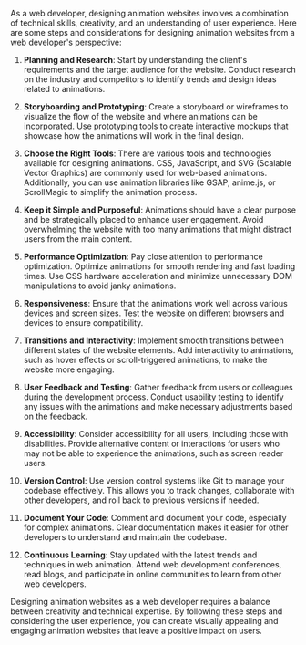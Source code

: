 As a web developer, designing animation websites involves a combination of technical skills, creativity, and an understanding of user experience. Here are some steps and considerations for designing animation websites from a web developer's perspective:

1. **Planning and Research**: Start by understanding the client's requirements and the target audience for the website. Conduct research on the industry and competitors to identify trends and design ideas related to animations.

2. **Storyboarding and Prototyping**: Create a storyboard or wireframes to visualize the flow of the website and where animations can be incorporated. Use prototyping tools to create interactive mockups that showcase how the animations will work in the final design.

3. **Choose the Right Tools**: There are various tools and technologies available for designing animations. CSS, JavaScript, and SVG (Scalable Vector Graphics) are commonly used for web-based animations. Additionally, you can use animation libraries like GSAP, anime.js, or ScrollMagic to simplify the animation process.

4. **Keep it Simple and Purposeful**: Animations should have a clear purpose and be strategically placed to enhance user engagement. Avoid overwhelming the website with too many animations that might distract users from the main content.

5. **Performance Optimization**: Pay close attention to performance optimization. Optimize animations for smooth rendering and fast loading times. Use CSS hardware acceleration and minimize unnecessary DOM manipulations to avoid janky animations.

6. **Responsiveness**: Ensure that the animations work well across various devices and screen sizes. Test the website on different browsers and devices to ensure compatibility.

7. **Transitions and Interactivity**: Implement smooth transitions between different states of the website elements. Add interactivity to animations, such as hover effects or scroll-triggered animations, to make the website more engaging.

8. **User Feedback and Testing**: Gather feedback from users or colleagues during the development process. Conduct usability testing to identify any issues with the animations and make necessary adjustments based on the feedback.

9. **Accessibility**: Consider accessibility for all users, including those with disabilities. Provide alternative content or interactions for users who may not be able to experience the animations, such as screen reader users.

10. **Version Control**: Use version control systems like Git to manage your codebase effectively. This allows you to track changes, collaborate with other developers, and roll back to previous versions if needed.

11. **Document Your Code**: Comment and document your code, especially for complex animations. Clear documentation makes it easier for other developers to understand and maintain the codebase.

12. **Continuous Learning**: Stay updated with the latest trends and techniques in web animation. Attend web development conferences, read blogs, and participate in online communities to learn from other web developers.

Designing animation websites as a web developer requires a balance between creativity and technical expertise. By following these steps and considering the user experience, you can create visually appealing and engaging animation websites that leave a positive impact on users.
